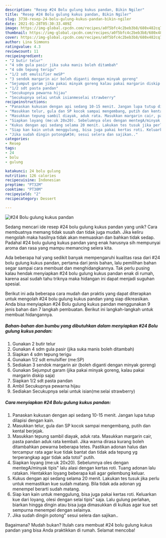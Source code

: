 ```yaml
---
description: "Resep #24 Bolu gulung kukus pandan, Bikin Ngiler"
title: "Resep #24 Bolu gulung kukus pandan, Bikin Ngiler"
slug: 3738-resep-24-bolu-gulung-kukus-pandan-bikin-ngiler
date: 2021-01-28T05:30:33.409Z
image: https://img-global.cpcdn.com/recipes/a0f5bfc4c2beb3b8/680x482cq70/24-bolu-gulung-kukus-pandan-foto-resep-utama.jpg
thumbnail: https://img-global.cpcdn.com/recipes/a0f5bfc4c2beb3b8/680x482cq70/24-bolu-gulung-kukus-pandan-foto-resep-utama.jpg
cover: https://img-global.cpcdn.com/recipes/a0f5bfc4c2beb3b8/680x482cq70/24-bolu-gulung-kukus-pandan-foto-resep-utama.jpg
author: Lina Simmons
ratingvalue: 4.3
reviewcount: 11
recipeingredient:
- "2 butir telur"
- "4 sdm gula pasir jika suka manis boleh ditambah"
- "4 sdm tepung terigu"
- "1/2 sdt emulsifier meSP"
- "3 sendok margarin air boleh diganti dengan minyak goreng"
- "Sejumput garam jika pakai minyak goreng kalau pakai margarin diskip saja"
- "1/2 sdt pasta pandan"
- "Secukupnya pewarna hijau"
- "Secukupnya selai untuk isianmeselai strawberry"
recipeinstructions:
- "Panaskan kukusan dengan api sedang 10-15 menit. Jangan lupa tutup dilapisi dengan kain."
- "Masukkan telur, gula dan SP kocok sampai mengembang, putih dan kental berjejak."
- "Masukkan tepung sambil diayak, aduk rata. Masukkan margarin cair, pasta pandan aduk rata kembali. Jika warna dirasa kurang boleh ditambahkan pewarna beberapa tetes. Pastikan adonan halus dan tercampur rata agar kue tidak bantat dan tidak ada tepung yg terperangkap agar tidak ada totol&#34; putih."
- "Siapkan loyang (me:uk 20x20). Sebelumnya oles dengan mentegA/minyak tipis&#34; lalu alasi dengan kertas roti. Tuang adonan lalu ratakan. Hentakkan loyang beberapa kali agar gelembung keluar."
- "Kukus dengan api sedang selama 20 menit. Lakukan tes tusuk jika perlu untuk memastikan kue sudah matang. Bila tidak ada adonan yg menempel berarti sudah matang."
- "Siap kan kain untuk menggulung, bisa juga pakai kertas roti. Keluarkan kue dari loyang, olesi dengan selai tipis&#34; saja. Lalu gulung perlahan, biarkan hingga dingin atau bisa juga dimasukkan di kulkas agar kue set sempurna menempel dengan selainya."
- "Jika sudah dingin potong&#34; sesui selera dan sajikan.."
categories:
- Resep
tags:
- 24
- bolu
- gulung

katakunci: 24 bolu gulung 
nutrition: 126 calories
recipecuisine: Indonesian
preptime: "PT32M"
cooktime: "PT30M"
recipeyield: "2"
recipecategory: Dessert

---
```



![#24 Bolu gulung kukus pandan](https://img-global.cpcdn.com/recipes/a0f5bfc4c2beb3b8/680x482cq70/24-bolu-gulung-kukus-pandan-foto-resep-utama.jpg)

Sedang mencari ide resep #24 bolu gulung kukus pandan yang unik? Cara membuatnya memang tidak susah dan tidak juga mudah. Jika keliru mengolah maka hasilnya tidak akan memuaskan dan bahkan tidak sedap. Padahal #24 bolu gulung kukus pandan yang enak harusnya sih mempunyai aroma dan rasa yang mampu memancing selera kita.



Ada beberapa hal yang sedikit banyak mempengaruhi kualitas rasa dari #24 bolu gulung kukus pandan, pertama dari jenis bahan, lalu pemilihan bahan segar sampai cara membuat dan menghidangkannya. Tak perlu pusing kalau hendak menyiapkan #24 bolu gulung kukus pandan enak di rumah, karena asal sudah tahu triknya maka hidangan ini dapat menjadi suguhan spesial.


Berikut ini ada beberapa cara mudah dan praktis yang dapat diterapkan untuk mengolah #24 bolu gulung kukus pandan yang siap dikreasikan. Anda bisa menyiapkan #24 Bolu gulung kukus pandan menggunakan 9 jenis bahan dan 7 langkah pembuatan. Berikut ini langkah-langkah untuk membuat hidangannya.

<!--inarticleads1-->

##### Bahan-bahan dan bumbu yang dibutuhkan dalam menyiapkan #24 Bolu gulung kukus pandan:

1. Gunakan 2 butir telur
1. Gunakan 4 sdm gula pasir (jika suka manis boleh ditambah)
1. Siapkan 4 sdm tepung terigu
1. Gunakan 1/2 sdt emulsifier (me:SP)
1. Sediakan 3 sendok margarin air (boleh diganti dengan minyak goreng)
1. Gunakan Sejumput garam (jika pakai minyak goreng, kalau pakai margarin diskip saja)
1. Siapkan 1/2 sdt pasta pandan
1. Ambil Secukupnya pewarna hijau
1. Sediakan Secukupnya selai untuk isian(me:selai strawberry)




<!--inarticleads2-->

##### Cara menyiapkan #24 Bolu gulung kukus pandan:

1. Panaskan kukusan dengan api sedang 10-15 menit. Jangan lupa tutup dilapisi dengan kain.
1. Masukkan telur, gula dan SP kocok sampai mengembang, putih dan kental berjejak.
1. Masukkan tepung sambil diayak, aduk rata. Masukkan margarin cair, pasta pandan aduk rata kembali. Jika warna dirasa kurang boleh ditambahkan pewarna beberapa tetes. Pastikan adonan halus dan tercampur rata agar kue tidak bantat dan tidak ada tepung yg terperangkap agar tidak ada totol&#34; putih.
1. Siapkan loyang (me:uk 20x20). Sebelumnya oles dengan mentegA/minyak tipis&#34; lalu alasi dengan kertas roti. Tuang adonan lalu ratakan. Hentakkan loyang beberapa kali agar gelembung keluar.
1. Kukus dengan api sedang selama 20 menit. Lakukan tes tusuk jika perlu untuk memastikan kue sudah matang. Bila tidak ada adonan yg menempel berarti sudah matang.
1. Siap kan kain untuk menggulung, bisa juga pakai kertas roti. Keluarkan kue dari loyang, olesi dengan selai tipis&#34; saja. Lalu gulung perlahan, biarkan hingga dingin atau bisa juga dimasukkan di kulkas agar kue set sempurna menempel dengan selainya.
1. Jika sudah dingin potong&#34; sesui selera dan sajikan..




Bagaimana? Mudah bukan? Itulah cara membuat #24 bolu gulung kukus pandan yang bisa Anda praktikkan di rumah. Selamat mencoba!
